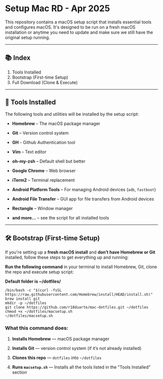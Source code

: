 # Setup Mac RD - Apr 2025

This repository contains a macOS setup script that installs essential tools and configures macOS. It's designed to be run on a fresh macOS installation or anytime you need to update and make sure we still have the original setup running.

---

## 📚 Index

1. Tools Installed
2. Bootstrap (First-time Setup)
3. Full Download (Clone & Execute)

---

## 🔧 Tools Installed

The following tools and utilities will be installed by the setup script:

- **Homebrew** – The macOS package manager
    
- **Git** – Version control system
    
- **GH** - Github Authentication tool

- **Vim** – Text editor
    
- **oh-my-zsh** – Default shell but better 
    
- **Google Chrome** – Web browser
    
- **iTerm2** – Terminal replacement
    
- **Android Platform Tools** – For managing Android devices (`adb`, `fastboot`)
    
- **Android File Transfer** – GUI app for file transfers from Android devices
    
- **Rectangle** – Window manager
    
- **and more...** – see the script for all installed tools
    

---

## 🛠 Bootstrap (First-time Setup)

If you're setting up a **fresh macOS install** and **don’t have Homebrew or Git** installed, follow these steps to get everything up and running:

**Run the following command** in your terminal to install Homebrew, Git, clone the repo and execute setup script:

**Default folder is ~/dotfiles/**


```
/bin/bash -c "$(curl -fsSL https://raw.githubusercontent.com/Homebrew/install/HEAD/install.sh)"
brew install git
mkdir -p ~/dotfiles
git clone https://github.com/r18duarte/mac-dotfiles.git ~/dotfiles
chmod +x ~/dotfiles/macsetup.sh
~/dotfiles/macsetup.sh
```


### What this command does:

1. **Installs Homebrew** — macOS package manager
    
2. **Installs Git** — version control system (if it’s not already installed)
    
3. **Clones this repo** — `dotfiles` into `~/dotfiles`
    
4. **Runs `macsetup.sh`** — Installs all the tools listed in the "Tools Installed" section


